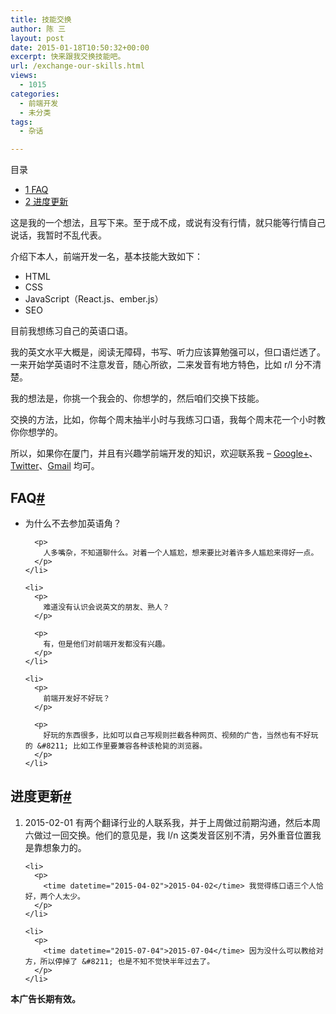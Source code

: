 ```yaml
---
title: 技能交换
author: 陈 三
layout: post
date: 2015-01-18T10:50:32+00:00
excerpt: 快来跟我交换技能吧。
url: /exchange-our-skills.html
views:
  - 1015
categories:
  - 前端开发
  - 未分类
tags:
  - 杂话

---
```

<div id="toc_container" class="ml-l u-floatRight pure-u-1-1 pure-u-sm-2-5 toc_white no_bullets">
  <nav id="myaffix">
  
  <p class="toc-title">
    目录
  </p>
  
  <ul class="toc-list nav" role="menu">
    <li class="toc-list__item" role="menuitem">
      <a href="#FAQ"><span class="toc_number toc_depth_1">1</span> FAQ</a>
    </li>
    <li class="toc-list__item" role="menuitem">
      <a href="#i"><span class="toc_number toc_depth_1">2</span> 进度更新</a>
    </li>
  </ul></nav>
</div>

<div class="">
  <p>
    这是我的一个想法，且写下来。至于成不成，或说有没有行情，就只能等行情自己说话，我暂时不乱代表。
  </p>
  
  <p>
    介绍下本人，前端开发一名，基本技能大致如下：
  </p>
  
  <ul>
    <li>
      HTML
    </li>
    <li>
      CSS
    </li>
    <li>
      JavaScript（React.js、ember.js）
    </li>
    <li>
      SEO
    </li>
  </ul>
  
  <p>
    目前我想练习自己的英语口语。
  </p>
  
  <p>
    我的英文水平大概是，阅读无障碍，书写、听力应该算勉强可以，但口语烂透了。一来开始学英语时不注意发音，随心所欲，二来发音有地方特色，比如 r/l 分不清楚。
  </p>
  
  <p>
    我的想法是，你挑一个我会的、你想学的，然后咱们交换下技能。
  </p>
  
  <p>
    交换的方法，比如，你每个周末抽半小时与我练习口语，我每个周末花一个小时教你你想学的。
  </p>
  
  <p>
    所以，如果你在厦门，并且有兴趣学前端开发的知识，欢迎联系我 &#8211; <a href="https://plus.google.com/+陈三">Google+</a>、<a href="https://twitter.com/chenxsan/">Twitter</a>、<a href="mailto:chenxsan@gmail.com">Gmail</a> 均可。
  </p>
  
  <h2 class="storycontent-h2">
    <span id="FAQ">FAQ</span><a title="标题链接地址" class="u-floatRight hidden" id="heyFAQ" href="#FAQ"><span class="" aria-hidden="true">#</span></a>
  </h2>
  
  <ul>
    <li>
      <p>
        为什么不去参加英语角？
      </p>
      
      <p>
        人多嘴杂，不知道聊什么。对着一个人尴尬，想来要比对着许多人尴尬来得好一点。
      </p>
    </li>
    
    <li>
      <p>
        难道没有认识会说英文的朋友、熟人？
      </p>
      
      <p>
        有，但是他们对前端开发都没有兴趣。
      </p>
    </li>
    
    <li>
      <p>
        前端开发好不好玩？
      </p>
      
      <p>
        好玩的东西很多，比如可以自己写规则拦截各种网页、视频的广告，当然也有不好玩的 &#8211; 比如工作里要兼容各种该枪毙的浏览器。
      </p>
    </li>
  </ul>
  
  <h2 class="storycontent-h2">
    <span id="i">进度更新</span><a title="标题链接地址" class="u-floatRight hidden" id="heyi" href="#i"><span class="" aria-hidden="true">#</span></a>
  </h2>
  
  <ol>
    <li>
      <p>
        <time datetime="2015-02-01">2015-02-01</time> 有两个翻译行业的人联系我，并于上周做过前期沟通，然后本周六做过一回交换。他们的意见是，我 l/n 这类发音区别不清，另外重音位置我是靠想象力的。
      </p>
    </li>
    
    <li>
      <p>
        <time datetime="2015-04-02">2015-04-02</time> 我觉得练口语三个人恰好，两个人太少。
      </p>
    </li>
    
    <li>
      <p>
        <time datetime="2015-07-04">2015-07-04</time> 因为没什么可以教给对方，所以停掉了 &#8211; 也是不知不觉快半年过去了。
      </p>
    </li>
  </ol>
  
  <p>
    <strong>本广告长期有效。</strong>
  </p>
</div>